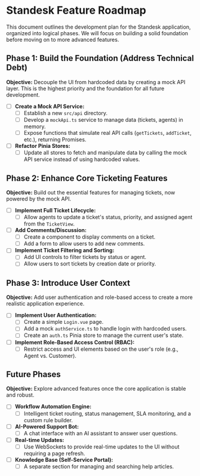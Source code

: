 # Standesk Feature Roadmap

This document outlines the development plan for the Standesk application, organized into logical phases. We will focus on building a solid foundation before moving on to more advanced features.

## Phase 1: Build the Foundation (Address Technical Debt)

**Objective:** Decouple the UI from hardcoded data by creating a mock API layer. This is the highest priority and the foundation for all future development.

- [ ] **Create a Mock API Service:**
    - [ ] Establish a new `src/api` directory.
    - [ ] Develop a `mockApi.ts` service to manage data (tickets, agents) in memory.
    - [ ] Expose functions that simulate real API calls (`getTickets`, `addTicket`, etc.), returning Promises.
- [ ] **Refactor Pinia Stores:**
    - [ ] Update all stores to fetch and manipulate data by calling the mock API service instead of using hardcoded values.

## Phase 2: Enhance Core Ticketing Features

**Objective:** Build out the essential features for managing tickets, now powered by the mock API.

- [ ] **Implement Full Ticket Lifecycle:**
    - [ ] Allow agents to update a ticket's status, priority, and assigned agent from the `TicketView`.
- [ ] **Add Comments/Discussion:**
    - [ ] Create a component to display comments on a ticket.
    - [ ] Add a form to allow users to add new comments.
- [ ] **Implement Ticket Filtering and Sorting:**
    - [ ] Add UI controls to filter tickets by status or agent.
    - [ ] Allow users to sort tickets by creation date or priority.

## Phase 3: Introduce User Context

**Objective:** Add user authentication and role-based access to create a more realistic application experience.

- [ ] **Implement User Authentication:**
    - [ ] Create a simple `Login.vue` page.
    - [ ] Add a mock `authService.ts` to handle login with hardcoded users.
    - [ ] Create an `auth.ts` Pinia store to manage the current user's state.
- [ ] **Implement Role-Based Access Control (RBAC):**
    - [ ] Restrict access and UI elements based on the user's role (e.g., Agent vs. Customer).

## Future Phases

**Objective:** Explore advanced features once the core application is stable and robust.

- [ ] **Workflow Automation Engine:**
    - [ ] Intelligent ticket routing, status management, SLA monitoring, and a custom rule builder.
- [ ] **AI-Powered Support Bot:**
    - [ ] A chat interface with an AI assistant to answer user questions.
- [ ] **Real-time Updates:**
    - [ ] Use WebSockets to provide real-time updates to the UI without requiring a page refresh.
- [ ] **Knowledge Base (Self-Service Portal):**
    - [ ] A separate section for managing and searching help articles.
